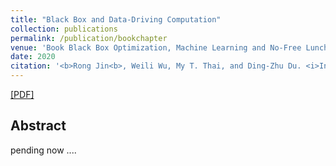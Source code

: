 ```yaml
---
title: "Black Box and Data-Driving Computation"
collection: publications
permalink: /publication/bookchapter
venue: 'Book Black Box Optimization, Machine Learning and No-Free Lunch Theorems, Springer, Cham.'
date: 2020
citation: '<b>Rong Jin<b>, Weili Wu, My T. Thai, and Ding-Zhu Du. <i>In Book Black Box Optimization, Machine Learning and No-Free Lunch Theorems, Springer, Cham.</i>.'
---
```

[[PDF]](https://rongjinutd.github.io/files/.pdf)
  
## Abstract
pending now ....
